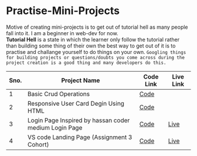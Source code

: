 # Practise-Mini-Projects

Motive of creating mini-projects is to get out of tutorial hell as many people fall into it.
I am a beginner in web-dev for now.<br>
**Tutorial Hell** is a state in which the learner only follow the tutorial rather than building some thing of their own the best way to get out of it is to practise and challange yourself to do things on your own.
``
Googling things for building projects or questions/doubts you come across during the project creation is a good thing and many developers do this.
``

Sno. | Project Name | Code Link | Live Link |
|----| -------------|-----------|-----------|
1|Basic Crud Operations|[Code](https://github.com/pankajsingh016/Practise-Mini-Projects/tree/main/Crud%20Operation%20Using%20HTML%20CSS%20and%20Js)|[]()|
2|Responsive User Card Degin Using HTML|[Code](https://github.com/pankajsingh016/Practise-Mini-Projects/tree/main/Responsive%20Card%20Design)|[]()|
3|Login Page Inspired by hassan coder medium Login Page | [Code](https://github.com/pankajsingh016/Practise-Mini-Projects/tree/main/Login%20Page) |[Live](https://66a735af0aed3bfa2e86f4d4--extraordinary-torrone-702619.netlify.app/)|
4| VS code Landing Page (Assignment 3 Cohort)|[Code](https://github.com/pankajsingh016/Practise-Mini-Projects/tree/main/VsCode%20Landing%20Page%20copy)|[Live](https://66ae80be3cf2b4cc18b521c5--papaya-marzipan-8af442.netlify.app/) 
